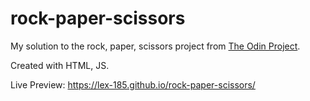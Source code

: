 # rock-paper-scissors

My solution to the rock, paper, scissors project from [The Odin Project](https://www.theodinproject.com/lessons/foundations-rock-paper-scissors).

Created with HTML, JS.

Live Preview: https://lex-185.github.io/rock-paper-scissors/